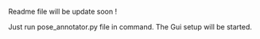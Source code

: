 Readme file will be update soon !

Just run pose_annotator.py file in command. The Gui setup will be started. 
